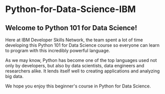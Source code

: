 # Python-for-Data-Science-IBM

## Welcome to Python 101 for Data Science!
 Here at IBM Developer Skills Network, the team spent a lot of time developing this Python 101 for Data Science course so everyone can learn to program with this incredibly powerful language.

As we may know, Python has become one of the top languages used not only by developers, but also by data scientists, data engineers and researchers alike. It lends itself well to creating applications and analyzing big data.

We hope you enjoy this beginner's course in Python for Data Science.

